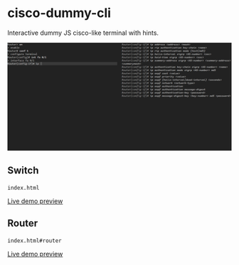# cisco-dummy-cli
Interactive dummy JS cisco-like terminal with hints.

![CLI Screenshot](screenshot.png?raw=true "Screenshot")

## Switch
```
index.html
```

[Live demo preview](http://htmlpreview.github.io/?https://raw.githubusercontent.com/m1k1o/cisco-dummy-cli/master/index.html)

## Router
```
index.html#router
```

[Live demo preview](http://htmlpreview.github.io/?https://raw.githubusercontent.com/m1k1o/cisco-dummy-cli/master/index.html#router)
